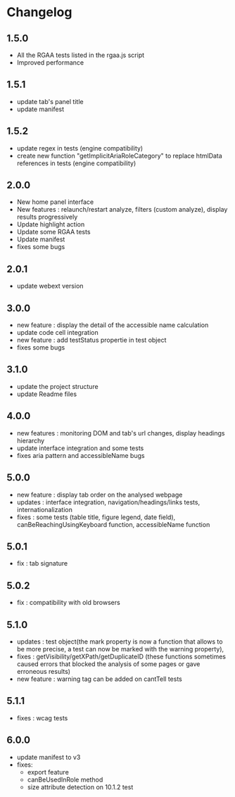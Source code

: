 # Changelog

## 1.5.0

- All the RGAA tests listed in the rgaa.js script
- Improved performance

## 1.5.1

- update tab's panel title
- update manifest

## 1.5.2

- update regex in tests (engine compatibility)
- create new function "getImplicitAriaRoleCategory" to replace htmlData references in tests (engine compatibility)

## 2.0.0

- New home panel interface
- New features : relaunch/restart analyze, filters (custom analyze), display results progressively
- Update highlight action
- Update some RGAA tests
- Update manifest 
- fixes some bugs

## 2.0.1
- update webext version

## 3.0.0
- new feature : display the detail of the accessible name calculation
- update code cell integration
- new feature : add testStatus propertie in test object
- fixes some bugs

## 3.1.0
- update the project structure
- update Readme files

## 4.0.0
- new features : monitoring DOM and tab's url changes, display headings hierarchy
- update interface integration and some tests
- fixes aria pattern and accessibleName bugs

## 5.0.0
- new feature : display tab order on the analysed webpage
- updates : interface integration, navigation/headings/links tests, internationalization
- fixes : some tests (table title, figure legend, date field), canBeReachingUsingKeyboard function, accessibleName function

## 5.0.1
- fix : tab signature

## 5.0.2
- fix : compatibility with old browsers
## 5.1.0
- updates : test object(the mark property is now a function that allows to be more precise, a test can now be marked with the warning property), 
- fixes : getVisibility/getXPath/getDuplicateID (these functions sometimes caused errors that blocked the analysis of some pages or gave erroneous results)
- new feature : warning tag can be added on cantTell tests

## 5.1.1
- fixes : wcag tests

## 6.0.0
- update manifest to v3
- fixes:
  - export feature
  - canBeUsedInRole method
  - size attribute detection on 10.1.2 test